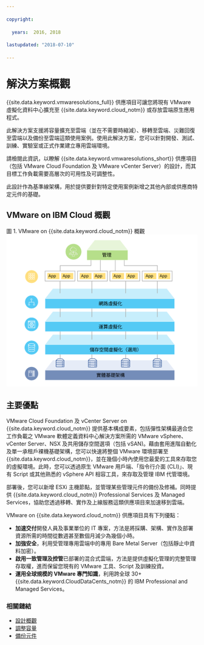 ```yaml
---

copyright:

  years:  2016, 2018

lastupdated: "2018-07-10"

---
```


# 解決方案概觀

{{site.data.keyword.vmwaresolutions_full}} 供應項目可讓您將現有 VMware 虛擬化資料中心擴充至 {{site.data.keyword.cloud_notm}} 或存放雲端原生應用程式。

此解決方案支援將容量擴充至雲端（並在不需要時縮減）、移轉至雲端、災難回復至雲端以及備份至雲端這類使用案例。使用此解決方案，您可以針對開發、測試、訓練、實驗室或正式作業建立專用雲端環境。

請檢閱此資訊，以瞭解 {{site.data.keyword.vmwaresolutions_short}} 供應項目（包括 VMware Cloud Foundation 及 VMware vCenter Server）的設計，而其目標工作負載需要高層次的可用性及可調整性。

此設計作為基準線架構，用於提供要針對特定使用案例新增之其他內部或供應商特定元件的基礎。

## VMware on IBM Cloud 概觀

圖 1. VMware on {{site.data.keyword.cloud_notm}} 概觀
![VMware on {{site.data.keyword.cloud_notm}} 概觀](solution_overview.svg "此解決方案虛擬化可執行您應用程式之 VM 所耗用的運算、網路及選用儲存空間資源。")

## 主要優點

VMware Cloud Foundation 及 vCenter Server on {{site.data.keyword.cloud_notm}} 提供基本構成要素，包括彈性架構最適合您工作負載之 VMware 軟體定義資料中心解決方案所需的 VMware vSphere、vCenter Server、NSX 及共用儲存空間選項（包括 vSAN)。藉由套用進階自動化及單一承租戶裸機基礎架構，您可以快速將整個 VMware 環境部署至 {{site.data.keyword.cloud_notm}}，並在幾個小時內使用您最愛的工具來存取您的虛擬環境。此時，您可以透過原生 VMware 用戶端、「指令行介面 (CLI)」、現有 Script 或其他熟悉的 vSphere API 相容工具，來存取及管理 IBM 代管環境。

部署後，您可以新增 ESXi 主機節點，並管理某些管理元件的備份及修補。同時提供 {{site.data.keyword.cloud_notm}} Professional Services 及 Managed Services，協助您透過移轉、實作及上線服務這類供應項目來加速移到雲端。

VMware on {{site.data.keyword.cloud_notm}} 供應項目具有下列優點：

* **加速交付**開發人員及事業單位的 IT 專案，方法是將採購、架構、實作及部署資源所需的時間從數週甚至數個月減少為幾個小時。
* **加強安全**，利用受管理專用雲端中的專用 Bare Metal Server（包括靜止中資料加密）。
* **啟用一致管理及控管**已部署的混合式雲端，方法是提供虛擬化管理的完整管理存取權，進而保留您現有的 VMware 工具、Script 及訓練投資。
* **運用全球規模的 VMware 專門知識**，利用跨全球 30+ {{site.data.keyword.CloudDataCents_notm}} 的 IBM Professional and Managed Services。

### 相關鏈結

* [設計概觀](design_overview.html)
* [調整容量](solution_scaling.html)
* [備份元件](solution_backingup.html)
